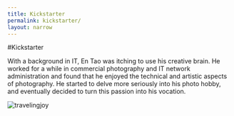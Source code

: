```yaml
---
title: Kickstarter
permalink: kickstarter/
layout: narrow
---
```

#Kickstarter

With a background in IT, En Tao was itching to use his creative brain. He worked for a while in commercial photography and IT network administration and found that he enjoyed the technical and artistic aspects of photography. He started to delve more seriously into his photo hobby, and eventually decided to turn this passion into his vocation.

![travelingjoy](https://googledrive.com/host/0B2YHeCssXjxzRzFfcHlPcFVoUlE/travelingjoy.jpg)
